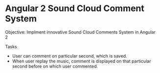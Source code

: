 # Angular 2 Sound Cloud Comment System

Objective: Implment innovative Sound Cloud Comments System in Angular 2

Tasks
- User can comment on particular second, which is saved.
- When user replay the music, comment is displayed on that particular second before on which user commented.
